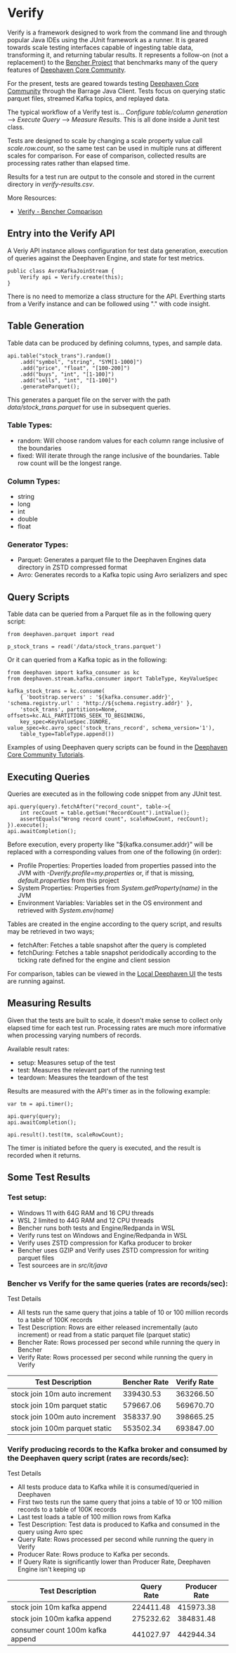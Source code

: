 # Verify #

Verify is a framework designed to work from the command line and through popular Java IDEs using the JUnit framework as a runner.  It is geared towards scale testing interfaces capable of ingesting table data, transforming it, and returning tabular results.  It represents a follow-on (not a replacement) to the [Bencher Project](https://github.com/deephaven/bencher) that benchmarks many of the query features of [Deephaven Core Community](https://deephaven.io/community/).

For the present, tests are geared towards testing [Deephaven Core Community](https://deephaven.io/community/) through the Barrage Java Client.  Tests focus on querying static parquet files, streamed Kafka topics, and replayed data.

The typical workflow of a Verify test is... *Configure table/column generation* --> *Execute Query* --> *Measure Results*.  This is all done inside a Junit test class.

Tests are designed to scale by changing a scale property value call *scale.row.count*, so the same test can be used in multiple runs at different scales for comparison.  For ease of comparison, collected results are processing rates rather than elapsed time.

Results for a test run are output to the console and stored in the current directory in *verify-results.csv*.

More Resources:
- [Verify - Bencher Comparison](VerifyVersusBencher.md)


## Entry into the Verify API
A Veriy API instance allows configuration for test data generation, execution of queries against the Deephaven Engine, and state for test metrics.
````
public class AvroKafkaJoinStream {
	Verify api = Verify.create(this);
}
````
There is no need to memorize a class structure for the API.  Everthing starts from a Verify instance and can be followed using "." with code insight.

## Table Generation
Table data can be produced by defining columns, types, and sample data.
````
api.table("stock_trans").random()
	.add("symbol", "string", "SYM[1-1000]")
	.add("price", "float", "[100-200]")
	.add("buys", "int", "[1-100]")
	.add("sells", "int", "[1-100]")
	.generateParquet();
````
This generates a parquet file on the server with the path *data/stock_trans.parquet* for use in subsequent queries.
### Table Types:
- random: Will choose random values for each column range inclusive of the boundaries
- fixed: Will iterate through the range inclusive of the boundaries.  Table row count will be the longest range.

### Column Types:
- string
- long
- int
- double
- float

### Generator Types:
- Parquet: Generates a parquet file to the Deephaven Engines data directory in ZSTD compressed format
- Avro: Generates records to a Kafka topic using Avro serializers and spec

## Query Scripts
Table data can be queried from a Parquet file as in the following query script:
````
from deephaven.parquet import read

p_stock_trans = read('/data/stock_trans.parquet')	
````
Or it can queried from a Kafka topic as in the following:
````
from deephaven import kafka_consumer as kc
from deephaven.stream.kafka.consumer import TableType, KeyValueSpec
		
kafka_stock_trans = kc.consume(
	{ 'bootstrap.servers' : '${kafka.consumer.addr}', 'schema.registry.url' : 'http://${schema.registry.addr}' },
	'stock_trans', partitions=None, offsets=kc.ALL_PARTITIONS_SEEK_TO_BEGINNING,
	key_spec=KeyValueSpec.IGNORE, value_spec=kc.avro_spec('stock_trans_record', schema_version='1'),
	table_type=TableType.append())
````
Examples of using Deephaven query scripts can be found in the [Deephaven Core Community Tutorials](https://deephaven.io/core/docs/tutorials/tutorial/).

## Executing Queries
Queries are executed as in the following code snippet from any JUnit test.
````
api.query(query).fetchAfter("record_count", table->{
	int recCount = table.getSum("RecordCount").intValue();
	assertEquals("Wrong record count", scaleRowCount, recCount);
}).execute();
api.awaitCompletion();
````
Before execution, every property like "${kafka.consumer.addr}" will be replaced with a corresponding values from one of the following (in order):
- Profile Properties: Properties loaded from properties passed into the JVM with *-Dverify.profile=my.properties* or, if that is missing, *default.properties* from this project
- System Properties: Properties from *System.getProperty(name)* in the JVM
- Environment Variables: Variables set in the OS environment and retrieved with *System.env(name)*

Tables are created in the engine according to the query script, and results may be retrieved in two ways;
- fetchAfter: Fetches a table snapshot after the query is completed
- fetchDuring: Fetches a table snapshot peridodically according to the ticking rate defined for the engine and client session

For comparison, tables can be viewed in the [Local Deephaven UI](http://localhost:10000/ide) the tests are running against.

## Measuring Results
Given that the tests are built to scale, it doesn't make sense to collect only elapsed time for each test run.  Processing rates are much more informative when processing varying numbers of records.

Available result rates:
- setup: Measures setup of the test
- test: Measures the relevant part of the running test
- teardown: Measures the teardown of the test

Results are measured with the API's timer as in the following example:
````
var tm = api.timer();

api.query(query);
api.awaitCompletion();

api.result().test(tm, scaleRowCount);
````
The timer is initiated before the query is executed, and the result is recorded when it returns.

## Some Test Results

### Test setup:
- Windows 11 with 64G RAM and 16 CPU threads
- WSL 2 limited to 44G RAM and 12 CPU threads
- Bencher runs both tests and Engine/Redpanda in WSL
- Verify runs test on Windows and Engine/Redpanda in WSL
- Verify uses ZSTD compression for Kafka producer to broker
- Bencher uses GZIP and Verify uses ZSTD compression for writing parquet files
- Test sourcees are in *src/it/java*

### Bencher vs Verify for the same queries (rates are records/sec):
Test Details
- All tests run the same query that joins a table of 10 or 100 million records to a table of 100K records
- Test Description: Rows are either released incrementally (auto increment) or read from a static parquet file (parquet static)
- Bencher Rate: Rows processed per second while running the query in Bencher
- Verify Rate: Rows processed per second while running the query in Verify

|Test Description|Bencher Rate|Verify Rate|
|----------------|------------|-----------|
|stock join 10m auto increment|339430.53|363266.50|
|stock join 10m parquet static|579667.06|569670.70|
|stock join 100m auto increment|358337.90|398665.25|
|stock join 100m parquet static|553502.34|693847.00|

### Verify producing records to the Kafka broker and consumed by the Deephaven query script (rates are records/sec):
Test Details
- All tests produce data to Kafka while it is consumed/queried in Deephaven
- First two tests run the same query that joins a table of 10 or 100 million records to a table of 100K records
- Last test loads a table of 100 million rows from Kafka
- Test Description: Test data is produced to Kafka and consumed in the query using Avro spec
- Query Rate: Rows processed per second while running the query in Verify
- Producer Rate: Rows produce to Kafka per seconds. 
- If Query Rate is significantly lower than Producer Rate, Deephaven Engine isn't keeping up

|Test Description|Query Rate|Producer Rate|
|----------------|-----------|-------------|
|stock join 10m kafka append|224411.48|415973.38|
|stock join 100m kafka append|275232.62|384831.48|
|consumer count 100m kafka append|441027.97|442944.34|



